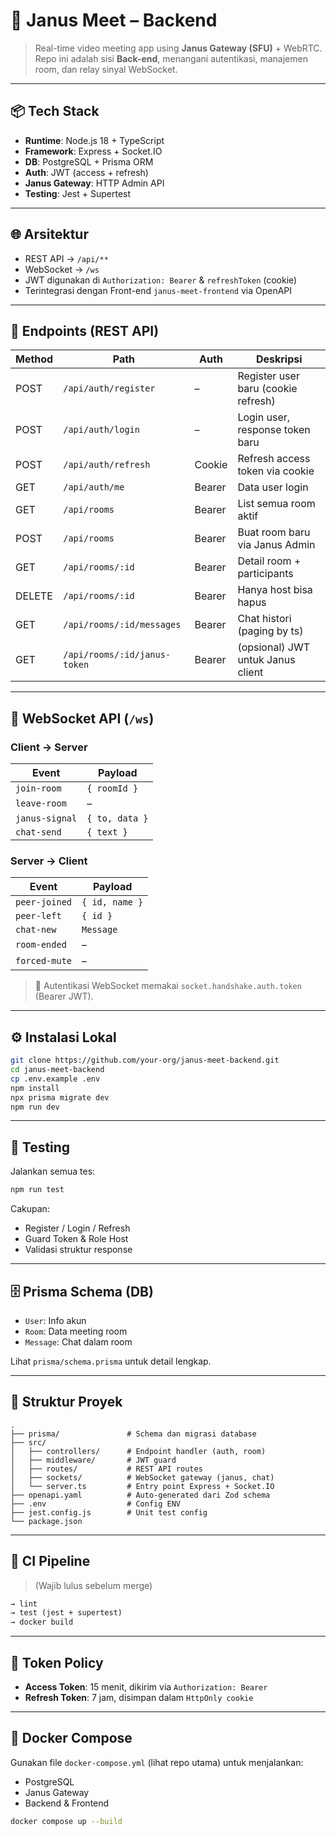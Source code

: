 # 📡 Janus Meet – Backend

> Real-time video meeting app using **Janus Gateway (SFU)** + WebRTC.
> Repo ini adalah sisi **Back-end**, menangani autentikasi, manajemen room, dan relay sinyal WebSocket.

---

## 📦 Tech Stack

* **Runtime**: Node.js 18 + TypeScript
* **Framework**: Express + Socket.IO
* **DB**: PostgreSQL + Prisma ORM
* **Auth**: JWT (access + refresh)
* **Janus Gateway**: HTTP Admin API
* **Testing**: Jest + Supertest

---

## 🌐 Arsitektur

* REST API → `/api/**`
* WebSocket → `/ws`
* JWT digunakan di `Authorization: Bearer` & `refreshToken` (cookie)
* Terintegrasi dengan Front-end `janus-meet-frontend` via OpenAPI

---

## 🚀 Endpoints (REST API)

| Method | Path                         | Auth   | Deskripsi                           |
| ------ | ---------------------------- | ------ | ----------------------------------- |
| POST   | `/api/auth/register`         | –      | Register user baru (cookie refresh) |
| POST   | `/api/auth/login`            | –      | Login user, response token baru     |
| POST   | `/api/auth/refresh`          | Cookie | Refresh access token via cookie     |
| GET    | `/api/auth/me`               | Bearer | Data user login                     |
| GET    | `/api/rooms`                 | Bearer | List semua room aktif               |
| POST   | `/api/rooms`                 | Bearer | Buat room baru via Janus Admin      |
| GET    | `/api/rooms/:id`             | Bearer | Detail room + participants          |
| DELETE | `/api/rooms/:id`             | Bearer | Hanya host bisa hapus               |
| GET    | `/api/rooms/:id/messages`    | Bearer | Chat histori (paging by ts)         |
| GET    | `/api/rooms/:id/janus-token` | Bearer | (opsional) JWT untuk Janus client   |

---

## 🔌 WebSocket API (`/ws`)

### Client → Server

| Event          | Payload        |
| -------------- | -------------- |
| `join-room`    | `{ roomId }`   |
| `leave-room`   | –              |
| `janus-signal` | `{ to, data }` |
| `chat-send`    | `{ text }`     |

### Server → Client

| Event         | Payload        |
| ------------- | -------------- |
| `peer-joined` | `{ id, name }` |
| `peer-left`   | `{ id }`       |
| `chat-new`    | `Message`      |
| `room-ended`  | –              |
| `forced-mute` | –              |

> 🔐 Autentikasi WebSocket memakai `socket.handshake.auth.token` (Bearer JWT).

---

## ⚙️ Instalasi Lokal

```bash
git clone https://github.com/your-org/janus-meet-backend.git
cd janus-meet-backend
cp .env.example .env
npm install
npx prisma migrate dev
npm run dev
```

---

## 🧪 Testing

Jalankan semua tes:

```bash
npm run test
```

Cakupan:

* Register / Login / Refresh
* Guard Token & Role Host
* Validasi struktur response

---

## 🗄️ Prisma Schema (DB)

* `User`: Info akun
* `Room`: Data meeting room
* `Message`: Chat dalam room

Lihat `prisma/schema.prisma` untuk detail lengkap.

---

## 📁 Struktur Proyek

```
.
├── prisma/               # Schema dan migrasi database
├── src/
│   ├── controllers/      # Endpoint handler (auth, room)
│   ├── middleware/       # JWT guard
│   ├── routes/           # REST API routes
│   ├── sockets/          # WebSocket gateway (janus, chat)
│   └── server.ts         # Entry point Express + Socket.IO
├── openapi.yaml          # Auto-generated dari Zod schema
├── .env                  # Config ENV
├── jest.config.js        # Unit test config
└── package.json
```

---

## 🧱 CI Pipeline

> (Wajib lulus sebelum merge)

```txt
→ lint
→ test (jest + supertest)
→ docker build
```

---

## 🔐 Token Policy

* **Access Token**: 15 menit, dikirim via `Authorization: Bearer`
* **Refresh Token**: 7 jam, disimpan dalam `HttpOnly cookie`

---

## 🐳 Docker Compose

Gunakan file `docker-compose.yml` (lihat repo utama) untuk menjalankan:

* PostgreSQL
* Janus Gateway
* Backend & Frontend

```bash
docker compose up --build
```